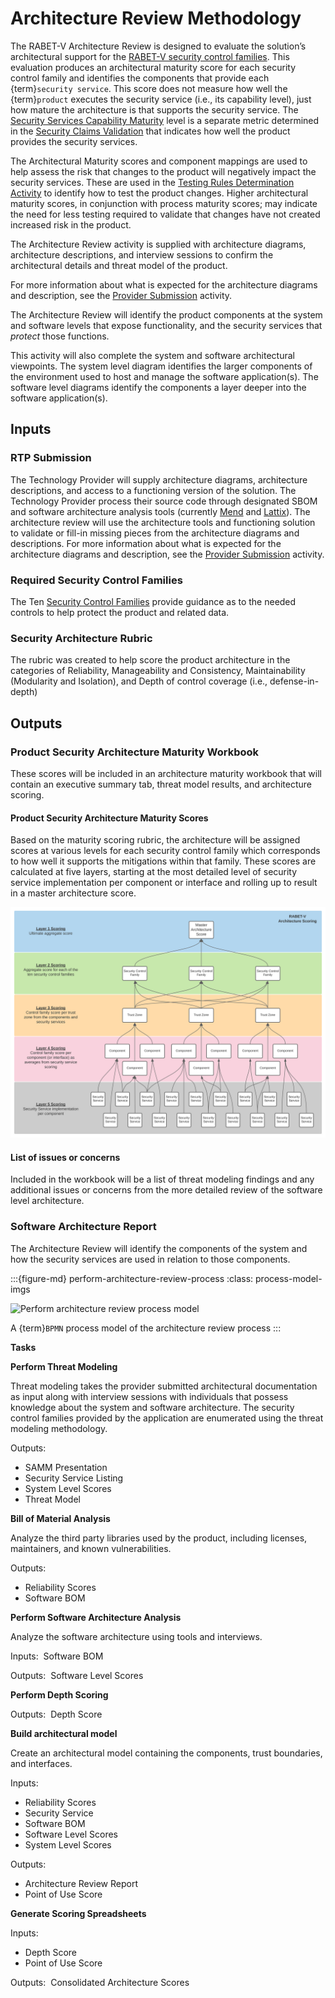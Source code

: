 # Architecture Review Methodology

The RABET-V Architecture Review is designed to evaluate the solution’s architectural support for the [RABET-V security control families](/Overview/Security_Control_Family.md). This evaluation produces an architectural maturity score for each security control family and identifies the components that provide each {term}`security service`. This score does not measure how well the {term}`product` executes the security service (i.e., its capability level), just how mature the architecture is that supports the security service. The [Security Services Capability Maturity](/Security_Services_Capability_Maturity_Index/README.md) level is a separate metric determined in the [Security Claims Validation](/Activities/Security_Claims_Validation.md) that indicates how well the product provides the security services.

The Architectural Maturity scores and component mappings are used to help assess the risk that changes to the product will negatively impact the security services. These are used in the [Testing Rules Determination Activity](/Activities/Testing_Rules_Determination.md) to identify how to test the product changes. Higher architectural maturity scores, in conjunction with process maturity scores; may indicate the need for less testing required to validate that changes have not created increased risk in the product.

The Architecture Review activity is supplied with architecture diagrams, architecture descriptions, and interview sessions to confirm the architectural details and threat model of the product.

For more information about what is expected for the architecture diagrams and description, see the [Provider Submission](/Activities/RTP_Submission.md) activity.

The Architecture Review will identify the product components at the system and software levels that expose functionality, and the security services that *protect* those functions.

This activity will also complete the system and software architectural viewpoints. The system level diagram identifies the larger components of the environment used to host and manage the software application(s). The software level diagrams identify the components a layer deeper into the software application(s).

## Inputs

### RTP Submission

The Technology Provider will supply architecture diagrams, architecture descriptions, and access to a functioning version of the solution. The Technology Provider process their source code through designated SBOM and software architecture analysis tools (currently [Mend](https://www.mend.io/) and [Lattix](https://www.lattix.com/)). The architecture review will use the architecture tools and functioning solution to validate or fill-in missing pieces from the architecture diagrams and descriptions. For more information about what is expected for the architecture diagrams and description, see the [Provider Submission](/Activities/RTP_Submission.md) activity.

### Required Security Control Families

The Ten [Security Control Families](/Overview/Security_Control_Family.md) provide guidance as to the needed controls to help protect the product and related data.

### Security Architecture Rubric

The rubric was created to help score the product architecture in the categories of Reliability, Manageability and Consistency, Maintainability (Modularity and Isolation), and Depth of control coverage (i.e., defense-in-depth)

## Outputs

### Product Security Architecture Maturity Workbook

These scores will be included in an architecture maturity workbook that will contain an executive summary tab, threat model results, and architecture scoring.

#### Product Security Architecture Maturity Scores

Based on the maturity scoring rubric, the architecture will be assigned scores at various levels for each security control family which corresponds to how well it supports the mitigations within that family. These scores are calculated at five layers, starting at the most detailed level of security service implementation per component or interface and rolling up to result in a master architecture score.

![Diagram of Hierarchy of Architecture Scoring](media/RABET-V_Architecture_Scoring.svg)

#### List of issues or concerns

Included in the workbook will be a list of threat modeling findings and any additional issues or concerns from the more detailed review of the software level architecture.

### Software Architecture Report

The Architecture Review will identify the components of the system and how the security services are used in relation to those components.

:::{figure-md} perform-architecture-review-process
:class: process-model-imgs

![Perform architecture review process model](https://app-us.signavio.com/p/model/e48646e1b67a475f8034a987705280da/png?inline&authkey=fa5a8736f5b82de163588c8383998e9983ba84dd9dce98265abf36b4984582)

A {term}`BPMN` process model of the architecture review process
:::

**Tasks**

**Perform Threat Modeling**

Threat modeling takes the provider submitted architectural
documentation as input along with interview sessions with individuals
that possess knowledge about the system and software architecture. The
security control families provided by the application are enumerated
using the threat modeling methodology.

Outputs:

- SAMM Presentation
- Security Service Listing
- System Level Scores
- Threat Model

**Bill of Material Analysis**

Analyze the third party libraries used by the product, including
licenses, maintainers, and known vulnerabilities.

Outputs:

- Reliability Scores
- Software BOM

**Perform Software Architecture Analysis**

Analyze the software architecture using tools and interviews.

Inputs:  Software BOM

Outputs:  Software Level Scores

**Perform Depth Scoring**

Outputs:  Depth Score

**Build architectural model**

Create an architectural model containing the components, trust
boundaries, and interfaces.

Inputs:

- Reliability Scores
- Security Service
- Software BOM
- Software Level Scores
- System Level Scores

Outputs:

- Architecture Review Report
- Point of Use Score

**Generate Scoring Spreadsheets**

Inputs:

- Depth Score
- Point of Use Score

Outputs:  Consolidated Architecture Scores
